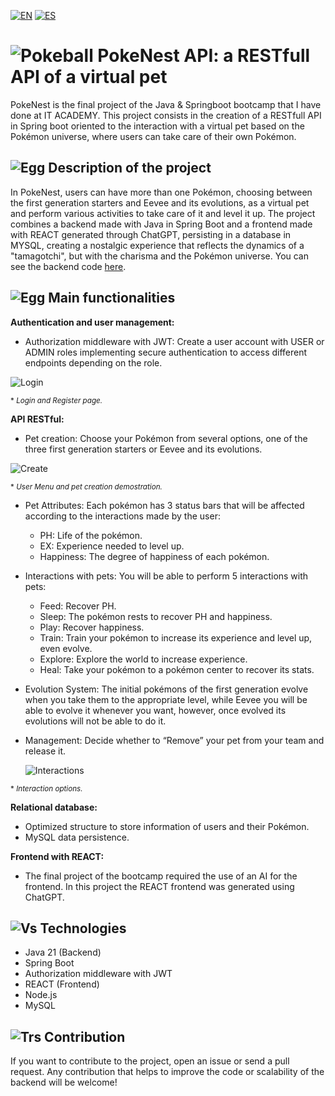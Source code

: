 [![EN](https://img.shields.io/badge/EN-blue.svg?logo=googletranslate&logoColor=white)](#eng)
[![ES](https://img.shields.io/badge/ES-red.svg?logo=googletranslate&logoColor=white)](https://github.com/ariamdev/PokeNest-Backend/blob/main/README.es.md)


<a name=“eng”></a>
# ![Pokeball](https://raw.githubusercontent.com/msikma/pokesprite/master/items-outline/ball/poke.png) PokeNest API: a RESTfull API of a virtual pet

PokeNest is the final project of the Java & Springboot bootcamp that I have done at IT ACADEMY.
This project consists in the creation of a RESTfull API in Spring boot oriented to the interaction with a virtual pet based on the Pokémon universe, 
where users can take care of their own Pokémon.

## ![Egg](https://raw.githubusercontent.com/msikma/pokesprite/master/items-outline/key-item/rule-book.png) Description of the project
In PokeNest, users can have more than one Pokémon, choosing between the first generation starters and Eevee and its evolutions, 
as a virtual pet and perform various activities to take care of it and level it up. The project combines a backend made with Java in Spring Boot and a frontend made with REACT 
generated through ChatGPT, persisting in a database in MYSQL, creating a nostalgic experience that reflects the dynamics of a "tamagotchi", but with the charisma and the Pokémon universe.
You can see the backend code [here](https://github.com/ariamdev/PokeNest-Backend).

## ![Egg](https://raw.githubusercontent.com/msikma/pokesprite/master/items-outline/key-item/mystery-egg.png) Main functionalities

**Authentication and user management:**
- Authorization middleware with JWT: Create a user account with USER or ADMIN roles implementing secure authentication to access different endpoints depending on the role.

![Login](https://github.com/user-attachments/assets/290e10a0-e5e7-4e8f-ad3e-2c2a3ed5a6f9)

<sub>* *Login and Register page.*</sub>

**API RESTful:**
- Pet creation: Choose your Pokémon from several options, one of the three first generation starters or Eevee and its evolutions.

![Create](https://github.com/user-attachments/assets/414907d0-42b0-47f0-a1ee-50c09fc269c0)

<sub>* *User Menu and pet creation demostration.*</sub>

  
- Pet Attributes: Each pokémon has 3 status bars that will be affected according to the interactions made by the user:
    - PH: Life of the pokémon.
    - EX: Experience needed to level up.
    - Happiness: The degree of happiness of each pokémon.
      
- Interactions with pets: You will be able to perform 5 interactions with pets:
    - Feed: Recover PH.
    - Sleep: The pokémon rests to recover PH and happiness.
    - Play: Recover happiness.
    - Train: Train your pokémon to increase its experience and level up, even evolve.
    - Explore: Explore the world to increase experience.
    - Heal: Take your pokémon to a pokémon center to recover its stats.
      
- Evolution System: The initial pokémons of the first generation evolve when you take them to the appropriate level, while Eevee you will be able to evolve it whenever you want, however, once evolved its evolutions will not be able to do it.
  
- Management: Decide whether to “Remove” your pet from your team and release it.

  ![Interactions](https://github.com/user-attachments/assets/471c0691-7143-45fd-8eba-fea953ee82eb)

<sub>* *Interaction options.*</sub>

**Relational database:**
- Optimized structure to store information of users and their Pokémon.
- MySQL data persistence.

**Frontend with REACT:**
- The final project of the bootcamp required the use of an AI for the frontend. In this project the REACT frontend was generated using ChatGPT.


## ![Vs](https://raw.githubusercontent.com/msikma/pokesprite/master/items-outline/key-item/vs-recorder.png) Technologies

- Java 21 (Backend)
- Spring Boot
- Authorization middleware with JWT
- REACT (Frontend)
- Node.js
- MySQL

## ![Trs](https://raw.githubusercontent.com/msikma/pokesprite/master/items-outline/tr/fire.png) Contribution

If you want to contribute to the project, open an issue or send a pull request. Any contribution that helps to improve the code or scalability of the backend will be welcome!
